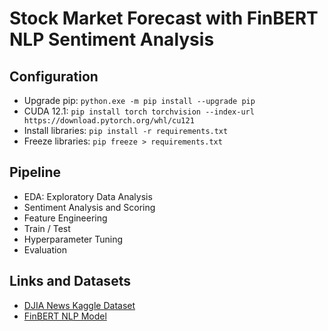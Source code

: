 # Stock Market Forecast with FinBERT NLP Sentiment Analysis

## Configuration

* Upgrade pip: `python.exe -m pip install --upgrade pip`
* CUDA 12.1: `pip install torch torchvision --index-url https://download.pytorch.org/whl/cu121`
* Install libraries: `pip install -r requirements.txt`
* Freeze libraries: `pip freeze > requirements.txt`

## Pipeline

* EDA: Exploratory Data Analysis
* Sentiment Analysis and Scoring
* Feature Engineering
* Train / Test
* Hyperparameter Tuning
* Evaluation

## Links and Datasets

* [DJIA News Kaggle Dataset](https://www.kaggle.com/datasets/aaron7sun/stocknews)
* [FinBERT NLP Model](https://huggingface.co/ProsusAI/finbert)